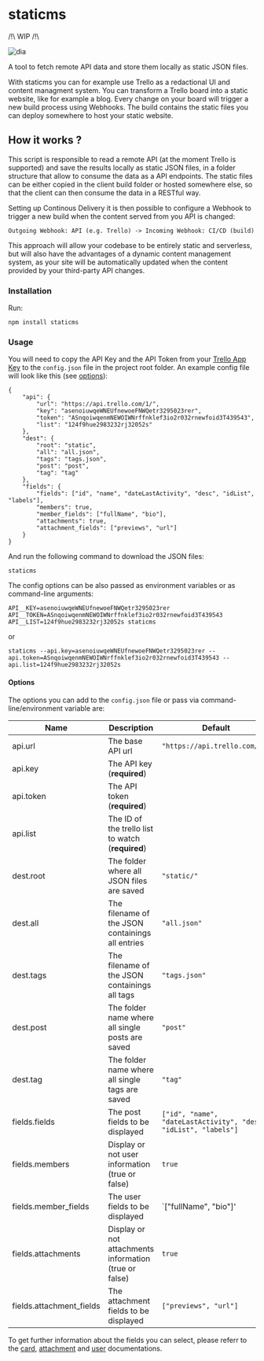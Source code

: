 # staticms

/!\ WIP /!\

![dia](https://i.imgur.com/o1IGCDT.png)

A tool to fetch remote API data and store them locally as static JSON files.

With staticms you can for example use Trello as a redactional UI and content managment system. You can transform a Trello board into a static website, like for example a blog. Every change on your board will trigger a new build process using Webhooks. The build contains the static files you can deploy somewhere to host your static website.

## How it works ?

This script is responsible to read a remote API (at the moment Trello is supported) and save the results locally as static JSON files, in a folder structure that allow to consume the data as a API endpoints.
The static files can be either copied in the client build folder or hosted somewhere else, so that the client can then consume the data in a RESTful way.

Setting up Continous Delivery it is then possible to configure a Webhook to trigger a new build when the content served from you API is changed:
```
Outgoing Webhook: API (e.g. Trello) -> Incoming Webhook: CI/CD (build)
```

This approach will allow your codebase to be entirely static and serverless, but will also have the advantages of a dynamic content management system, as your site will be automatically updated when the content provided by your third-party API changes.

### Installation

Run:
```
npm install staticms
```

### Usage

You will need to copy the API Key and the API Token from your [Trello App Key](https://trello.com/app-key) to the `config.json` file in the project root folder. An example config file will look like this (see [options](#options)):
```
{
    "api": {
        "url": "https://api.trello.com/1/",
        "key": "asenoiuwqeWNEUfnewoeFNWQetr3295023rer",
        "token": "ASnqoiwqenmNEWOIWNrffnklef3io2r032rnewfoid3T439543",
        "list": "124f9hue2983232rj32052s"
    },
    "dest": {
        "root": "static",
        "all": "all.json",
        "tags": "tags.json",
        "post": "post",
        "tag": "tag"
    },
    "fields": {
        "fields": ["id", "name", "dateLastActivity", "desc", "idList", "labels"],
        "members": true,
        "member_fields": ["fullName", "bio"],
        "attachments": true,
        "attachment_fields": ["previews", "url"]
    }
}
```

And run the following command to download the JSON files:
```
staticms
```

The config options can be also passed as environment variables or as command-line arguments:
```
API__KEY=asenoiuwqeWNEUfnewoeFNWQetr3295023rer API__TOKEN=ASnqoiwqenmNEWOIWNrffnklef3io2r032rnewfoid3T439543 API__LIST=124f9hue2983232rj32052s staticms

```
or
```
staticms --api.key=asenoiuwqeWNEUfnewoeFNWQetr3295023rer --api.token=ASnqoiwqenmNEWOIWNrffnklef3io2r032rnewfoid3T439543 --api.list=124f9hue2983232rj32052s
```

#### Options

The options you can add to the `config.json` file or pass via command-line/environment variable are:

| Name        | Description                                       | Default                       |
|-------------|---------------------------------------------------|-------------------------------|
| api.url     | The base API url                                  | `"https://api.trello.com/1/"` |
| api.key     | The API key (**required**)                        |                               |
| api.token   | The API token (**required**)                      |                               |
| api.list    | The ID of the trello list to watch (**required**) |                               |
| dest.root   | The folder where all JSON files are saved         | `"static/"`               |
| dest.all    | The filename of the JSON containings all entries  | `"all.json"`                  |
| dest.tags   | The filename of the JSON containings all tags     | `"tags.json"`                 |
| dest.post   | The folder name where all single posts are saved  | `"post"`                      |
| dest.tag    | The folder name where all single tags are saved   | `"tag"`                       |
| fields.fields | The post fields to be displayed                 | `["id", "name", "dateLastActivity", "desc", "idList", "labels"]` |
| fields.members | Display or not user information (true or false) | `true`                      |
| fields.member_fields | The user fields to be displayed           | `["fullName", "bio"]'       |
| fields.attachments | Display or not attachments information (true or false) | `true`           |
| fields.attachment_fields | The attachment fields to be displayed | `["previews", "url"]`       |


To get further information about the fields you can select, please referr to the [card](https://developers.trello.com/reference#card-object), [attachment](https://developers.trello.com/v1.0/reference#attachments) and [user](https://developers.trello.com/v1.0/reference#member-object) documentations.
